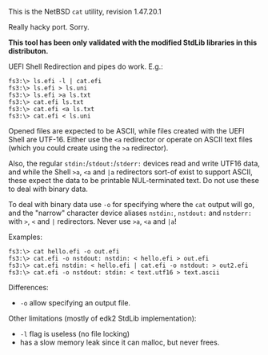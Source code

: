 This is the NetBSD `cat` utility, revision 1.47.20.1

Really hacky port. Sorry.

**This tool has been only validated with the modified StdLib libraries in this distributon.**

UEFI Shell Redirection and pipes do work. E.g.:

    fs3:\> ls.efi -l | cat.efi
    fs3:\> ls.efi > ls.uni
    fs3:\> ls.efi >a ls.txt
    fs3:\> cat.efi ls.txt
    fs3:\> cat.efi <a ls.txt
    fs3:\> cat.efi < ls.uni

Opened files are expected to be ASCII, while files created with the UEFI Shell are UTF-16.
Either use the `<a` redirector or operate on ASCII text files (which you could create using the `>a`
redirector).

Also, the regular `stdin:`/`stdout:`/`stderr:` devices read and write UTF16 data, and
while the Shell `>a`, `<a` and `|a` redirectors sort-of exist to support ASCII,
these expect the data to be printable NUL-terminated text. Do not use these
to deal with binary data.

To deal with binary data use `-o` for specifying where the `cat` output will go,
and the "narrow" character device aliases `nstdin:`, `nstdout:` and `nstderr:`
with `>`, `<` and `|` redirectors. Never use `>a`, `<a` and `|a`!

Examples:

    fs3:\> cat hello.efi -o out.efi
    fs3:\> cat.efi -o nstdout: nstdin: < hello.efi > out.efi
    fs3:\> cat.efi nstdin: < hello.efi | cat.efi -o nstdout: > out2.efi
    fs3:\> cat.efi -o nstdout: stdin: < text.utf16 > text.ascii

Differences:
- `-o` allow specifying an output file.

Other limitations (mostly of edk2 StdLib implementation):
- `-l` flag is useless (no file locking)
- has a slow memory leak since it can malloc, but never frees.
